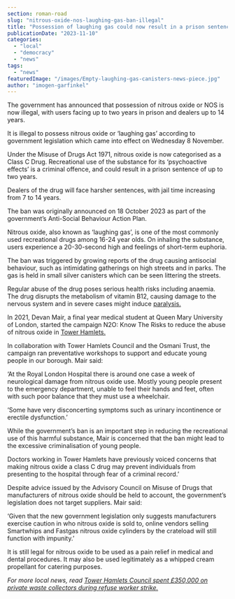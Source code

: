 ```yaml
---
section: roman-road
slug: "nitrous-oxide-nos-laughing-gas-ban-illegal"
title: "Possession of laughing gas could now result in a prison sentence of two years"
publicationDate: "2023-11-10"
categories: 
  - "local"
  - "democracy"
  - "news"
tags: 
  - "news"
featuredImage: "/images/Empty-laughing-gas-canisters-news-piece.jpg"
author: "imogen-garfinkel"
---
```


The government has announced that possession of nitrous oxide or NOS is now illegal, with users facing up to two years in prison and dealers up to 14 years. 

It is illegal to possess nitrous oxide or ‘laughing gas’ according to government legislation which came into effect on Wednesday 8 November.

Under the Misuse of Drugs Act 1971, nitrous oxide is now categorised as a Class C Drug. Recreational use of the substance for its ‘psychoactive effects’ is a criminal offence, and could result in a prison sentence of up to two years.

Dealers of the drug will face harsher sentences, with jail time increasing from 7 to 14 years.

The ban was originally announced on 18 October 2023 as part of the government’s Anti-Social Behaviour Action Plan.

Nitrous oxide, also known as ‘laughing gas’, is one of the most commonly used recreational drugs among 16-24 year olds. On inhaling the substance, users experience a 20-30-second high and feelings of short-term euphoria.

The ban was triggered by growing reports of the drug causing antisocial behaviour, such as intimidating gatherings on high streets and in parks. The gas is held in small silver canisters which can be seen littering the streets.

Regular abuse of the drug poses serious health risks including anaemia. The drug disrupts the metabolism of vitamin B12, causing damage to the nervous system and in severe cases might induce [paralysis.](https://www.bbc.co.uk/news/uk-england-london-67355097) 

In 2021, Devan Mair, a final year medical student at Queen Mary University of London, started the campaign N2O: Know The Risks to reduce the abuse of nitrous oxide in [Tower Hamlets.](https://whitechapellondon.co.uk/n20-know-the-risks-nitrous-oxide-campaign-tower-hamlets-council/)

In collaboration with Tower Hamlets Council and the Osmani Trust, the campaign ran preventative workshops to support and educate young people in our borough. Mair said:

‘At the Royal London Hospital there is around one case a week of neurological damage from nitrous oxide use. Mostly young people present to the emergency department, unable to feel their hands and feet, often with such poor balance that they must use a wheelchair. 

‘Some have very disconcerting symptoms such as urinary incontinence or erectile dysfunction.’

While the government’s ban is an important step in reducing the recreational use of this harmful substance, Mair is concerned that the ban might lead to the excessive criminalisation of young people.

Doctors working in Tower Hamlets have previously voiced concerns that making nitrous oxide a class C drug may prevent individuals from presenting to the hospital through fear of a criminal record.’ 

Despite advice issued by the Advisory Council on Misuse of Drugs that manufacturers of nitrous oxide should be held to account, the government’s legislation does not target suppliers. Mair said:

‘Given that the new government legislation only suggests manufacturers exercise caution in who nitrous oxide is sold to, online vendors selling Smartwhips and Fastgas nitrous oxide cylinders by the crateload will still function with impunity.’

It is still legal for nitrous oxide to be used as a pain relief in medical and dental procedures. It may also be used legitimately as a whipped cream propellant for catering purposes. 

_For more local news, read_ [_Tower Hamlets Council spent £350,000 on private waste collectors during refuse worker strike._](https://romanroadlondon.com/tower-hamlets-council-refuse-worker-rubbish-strike-avoidable/)


